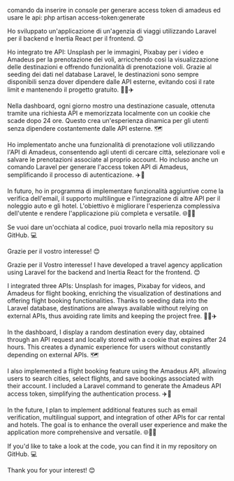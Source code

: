 comando da inserire in console per generare access token di amadeus ed usare le api: php artisan access-token:generate


Ho sviluppato un'applicazione di un'agenzia di viaggi utilizzando Laravel per il backend e Inertia React per il frontend. 😊

Ho integrato tre API: Unsplash per le immagini, Pixabay per i video e Amadeus per la prenotazione dei voli, arricchendo così la visualizzazione delle destinazioni e offrendo funzionalità di prenotazione voli. Grazie al seeding dei dati nel database Laravel, le destinazioni sono sempre disponibili senza dover dipendere dalle API esterne, evitando così il rate limit e mantenendo il progetto gratuito. 📸🎥✈️

Nella dashboard, ogni giorno mostro una destinazione casuale, ottenuta tramite una richiesta API e memorizzata localmente con un cookie che scade dopo 24 ore. Questo crea un'esperienza dinamica per gli utenti senza dipendere costantemente dalle API esterne. 🗺️

Ho implementato anche una funzionalità di prenotazione voli utilizzando l'API di Amadeus, consentendo agli utenti di cercare città, selezionare voli e salvare le prenotazioni associate al proprio account. Ho incluso anche un comando Laravel per generare l'access token API di Amadeus, semplificando il processo di autenticazione. ✈️🛫

In futuro, ho in programma di implementare funzionalità aggiuntive come la verifica dell'email, il supporto multilingue e l'integrazione di altre API per il noleggio auto e gli hotel. L'obiettivo è migliorare l'esperienza complessiva dell'utente e rendere l'applicazione più completa e versatile. 🌐🏨🚗

Se vuoi dare un'occhiata al codice, puoi trovarlo nella mia repository su GitHub. 💻

Grazie per il vostro interesse! 😊



Grazie per il Vostro interesse!
I have developed a travel agency application using Laravel for the backend and Inertia React for the frontend. 😊

I integrated three APIs: Unsplash for images, Pixabay for videos, and Amadeus for flight booking, enriching the visualization of destinations and offering flight booking functionalities. Thanks to seeding data into the Laravel database, destinations are always available without relying on external APIs, thus avoiding rate limits and keeping the project free. 📸🎥✈️

In the dashboard, I display a random destination every day, obtained through an API request and locally stored with a cookie that expires after 24 hours. This creates a dynamic experience for users without constantly depending on external APIs. 🗺️

I also implemented a flight booking feature using the Amadeus API, allowing users to search cities, select flights, and save bookings associated with their account. I included a Laravel command to generate the Amadeus API access token, simplifying the authentication process. ✈️🛫

In the future, I plan to implement additional features such as email verification, multilingual support, and integration of other APIs for car rental and hotels. The goal is to enhance the overall user experience and make the application more comprehensive and versatile. 🌐🏨🚗

If you'd like to take a look at the code, you can find it in my repository on GitHub. 💻

Thank you for your interest! 😊
